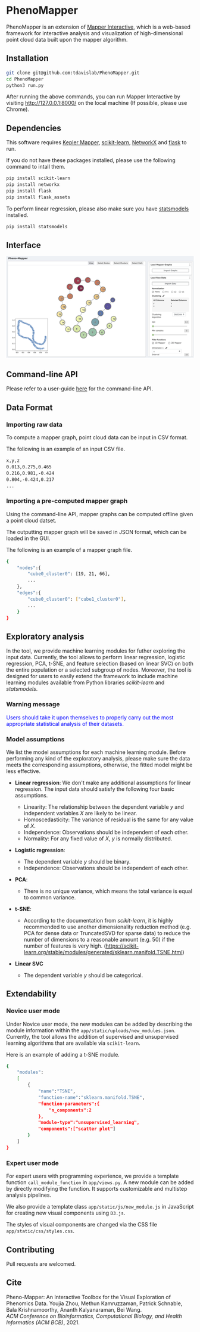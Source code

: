 # PhenoMapper

PhenoMapper is an extension of [Mapper Interactive](https://github.com/MapperInteractive/MapperInteractive), which is a web-based framework for interactive analysis and visualization of high-dimensional point cloud data built upon the mapper algorithm.

## Installation

```bash
git clone git@github.com:tdavislab/PhenoMapper.git
cd PhenoMapper
python3 run.py
```

After running the above commands, you can run Mapper Interactive by visiting http://127.0.0.1:8000/ on the local machine (If possible, please use Chrome).

## Dependencies
This software requires [Kepler Mapper](https://kepler-mapper.scikit-tda.org/), [scikit-learn](https://scikit-learn.org/stable/), [NetworkX](https://networkx.github.io/) and [flask](https://flask.palletsprojects.com/en/1.1.x/) to run.

If you do not have these packages installed, please use the following command to intall them.

```bash
pip install scikit-learn
pip install networkx
pip install flask
pip install flask_assets
```

To perform linear regression, please also make sure you have [statsmodels](https://www.statsmodels.org/stable/index.html) installed.
```bash
pip install statsmodels
```

## Interface
![Screenshot of interface](app/static/assets/interface.png)

<!-- ## Loading a dataset
When loading a dataset into the interface, please make sure to put the data file to be loaded in the folder ``app/static/uploads/``. -->

## Command-line API
Please refer to a user-guide [here](CLI_README.md) for the command-line API.

<!-- ## Video

[![Screenshot of video](app/static/assets/video-teaser.png)](https://www.youtube.com/watch?v=z2VEkv1apF8) -->

<!-- ## License

This project is licensed under the MIT License - see the `LICENSE` file for details. -->

## Data Format

### Importing raw data

To compute a mapper graph, point cloud data can be input in CSV format.

The following is an example of an input CSV file.

```bash
x,y,z
0.013,0.275,0.465
0.216,0.981,-0.424
0.804,-0.424,0.217
...
```

### Importing a pre-computed mapper graph
Using the command-line API, mapper graphs can be computed offline given a point cloud datset. 

The outputting mapper graph will be saved in JSON format, which can be loaded in the GUI.

The following is an example of a mapper graph file.

```bash
{
    "nodes":{
        "cube0_cluster0": [19, 21, 66],
        ...
    },
    "edges":{
        "cube0_cluster0": ["cube1_cluster0"],
        ...
    }
}
```

## Exploratory analysis

In the tool, we provide machine learning modules for futher exploring the input data. Currently, the tool allows to perform linear regression, logistic regression, PCA, t-SNE, and feature selection (based on linear SVC) on both the entire population or a selected subgroup of nodes. Moreover, the tool is designed for users to easily extend the framework to include machine learning modules available from Python libraries *scikit-learn* and *statsmodels*.

### Warning message
<span style="color:blue">Users should take it upon themselves to properly carry out the most appropriate statistical analysis of their datasets.</span>

### Model assumptions
We list the model assumptions for each machine learning module. Before performing any kind of the exploratory analysis, please make sure the data meets the corresponding assumptions, otherwise, the fitted model might be less effective.

* **Linear regression**: We don't make any additional assumptions for linear regression. The input data should satisfy the following four basic assumptions.
    - Linearity: The relationship between the dependent variable *y* and independent variables *X* are likely to be linear.
    - Homoscedasticity: The variance of residual is the same for any value of *X*.
    - Independence: Observations should be independent of each other.
    - Normality: For any fixed value of *X*, *y* is normally distributed.

* **Logistic regression**:
    - The dependent variable *y* should be binary.
    - Independence: Observations should be independent of each other.

* **PCA**:
    - There is no unique variance, which means the total variance is equal to common variance.

* **t-SNE**:
    - According to the documentation from *scikit-learn*, it is highly recommended to use another dimensionality reduction method (e.g. PCA for dense data or TruncatedSVD for sparse data) to reduce the number of dimensions to a reasonable amount (e.g. 50) if the number of features is very high. (https://scikit-learn.org/stable/modules/generated/sklearn.manifold.TSNE.html)

* **Linear SVC**
    - The dependent variable *y* should be categorical.


## Extendability

### Novice user mode
Under Novice user mode, the new modules can be added by describing the module information within the `app/static/uploads/new_modules.json`. Currently, the tool allows the addition of supervised and unsupervised learning algorithms that are available via `scikit-learn`.

Here is an example of adding a t-SNE module.

```bash
{
    "modules":
    [
        {
            "name":"TSNE",
            "function-name":"sklearn.manifold.TSNE",
            "function-parameters":{
                "n_components":2
            },
            "module-type":"unsupervised_learning",
            "components":["scatter plot"]
        }
    ]
}
```

### Expert user mode
For expert users with programming experience, we provide a template function `call_module_function` in `app/views.py`. A new module can be added by directly modifying the function. It supports customizable and multistep analysis pipelines. 

We also provide a template class `app/static/js/new_module.js` in JavaScript for creating new visual components using `D3.js`.

The styles of visual components are changed via the CSS file `app/static/css/styles.css`.

## Contributing

Pull requests are welcomed. 

## Cite

Pheno-Mapper: An Interactive Toolbox for the Visual Exploration of Phenomics Data.
Youjia Zhou, Methun Kamruzzaman, Patrick Schnable, Bala Krishnamoorthy, Ananth Kalyanaraman, Bei Wang.\
*ACM Conference on Bioinformatics, Computational Biology, and Health Informatics (ACM BCB)*, 2021.
